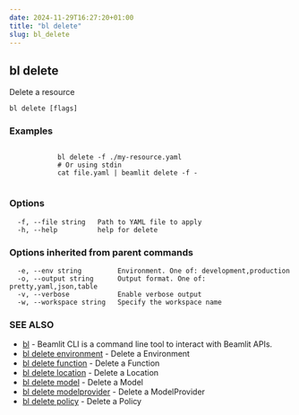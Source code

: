 ```yaml
---
date: 2024-11-29T16:27:20+01:00
title: "bl delete"
slug: bl_delete
---
```

## bl delete

Delete a resource

```
bl delete [flags]
```

### Examples

```

			bl delete -f ./my-resource.yaml
			# Or using stdin
			cat file.yaml | beamlit delete -f -
		
```

### Options

```
  -f, --file string   Path to YAML file to apply
  -h, --help          help for delete
```

### Options inherited from parent commands

```
  -e, --env string         Environment. One of: development,production
  -o, --output string      Output format. One of: pretty,yaml,json,table
  -v, --verbose            Enable verbose output
  -w, --workspace string   Specify the workspace name
```

### SEE ALSO

* [bl](bl.md)	 - Beamlit CLI is a command line tool to interact with Beamlit APIs.
* [bl delete environment](bl_delete_environment.md)	 - Delete a Environment
* [bl delete function](bl_delete_function.md)	 - Delete a Function
* [bl delete location](bl_delete_location.md)	 - Delete a Location
* [bl delete model](bl_delete_model.md)	 - Delete a Model
* [bl delete modelprovider](bl_delete_modelprovider.md)	 - Delete a ModelProvider
* [bl delete policy](bl_delete_policy.md)	 - Delete a Policy

